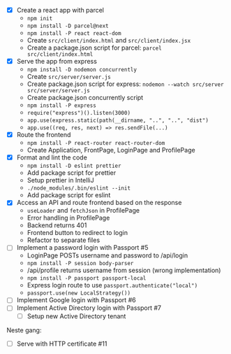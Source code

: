 
* [x] Create a react app with parcel
  * `npm init`
  * `npm install -D parcel@next`
  * `npm install -P react react-dom`
  * Create `src/client/index.html` and `src/client/index.jsx`
  * Create a package.json script for parcel: `parcel src/client/index.html`
* [x] Serve the app from express
  * `npm install -D nodemon concurrently`
  * Create `src/server/server.js`
  * Create package.json script for express: `nodemon --watch src/server src/server/server.js`
  * Create package.json concurrently script
  * `npm install -P express`
  * `require("express")().listen(3000)`
  * `app.use(express.static(path(__dirname, "..", "..", "dist")`
  * `app.use((req, res, next) => res.sendFile(...)`
* [x] Route the frontend
  * `npm install -P react-router react-router-dom`
  * Create Application, FrontPage, LoginPage and ProfilePage
* [x] Format and lint the code
  * `npm install -D eslint prettier`
  * Add package script for prettier
  * Setup prettier in IntelliJ
  * `./node_modules/.bin/eslint --init`
  * Add package script for eslint
* [x] Access an API and route frontend based on the response
  * `useLoader` and `fetchJson` in ProfilePage
  * Error handling in ProfilePage
  * Backend returns 401
  * Frontend button to redirect to login
  * Refactor to separate files
* [ ] Implement a password login with Passport #5
  * LoginPage POSTs username and password to /api/login
  * `npm install -P session body-parser`
  * /api/profile returns username from session (wrong implementation)
  * `npm install -P passport passport-local`
  * Express login route to use `passport.authenticate("local")`
  * `passport.use(new LocalStrategy())`
* [ ] Implement Google login with Passport #6
* [ ] Implement Active Directory login with Passport #7
    * [ ] Setup new Active Directory tenant 

Neste gang:

* [ ] Serve with HTTP certificate #11


